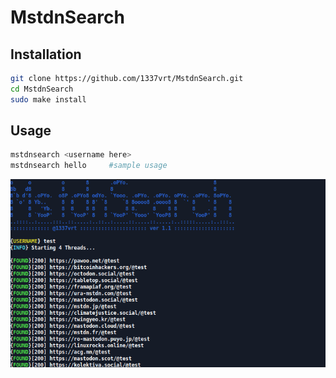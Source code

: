# MstdnSearch
## Installation
```bash
git clone https://github.com/1337vrt/MstdnSearch.git
cd MstdnSearch
sudo make install
```
## Usage
```bash
mstdnsearch <username here>
mstdnsearch hello     #sample usage
```
![MstdnSearch](https://raw.githubusercontent.com/1337vrt/MstdnSearch/main/img/lol.png)
